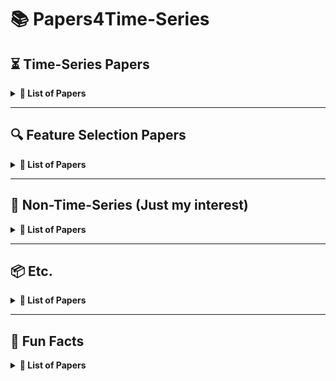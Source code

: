 # 📚 Papers4Time-Series

## ⏳ **Time-Series Papers**

<details>
<summary><b>📑 List of Papers</b></summary>

1. **PATCHMIXER: A Patch-Mixing Architecture for Long-Term Time Series Forecasting**

   * [Paper (arXiv 2023)](https://arxiv.org/abs/2310.00655)
   * [GitHub](https://github.com/Zeying-Gong/PatchMixer)

2. **Mixture-of-Linear-Experts for Long-term Time Series Forecasting**

   * [Paper (AISTATS 2024)](https://arxiv.org/abs/2312.06786)
   * [GitHub](https://github.com/RogerNi/MoLE)

3. **FITS: Modeling Time Series with 10k Parameters**

   * [Paper (ICLR 2024 Spotlight)](https://arxiv.org/abs/2307.03756)
   * [GitHub](https://github.com/vewoxic/fits)

4. **Reversible Instance Normalization for Accurate Time-Series Forecasting Against Distribution Shift**

   * [Paper (ICLR 2022)](https://openreview.net/pdf?id=cGDAkQo1C0p)
   * [GitHub](https://github.com/ts-kim/RevIN?tab=readme-ov-file)

5. **A System for Massively Parallel Hyperparameter Tuning**

   * [Paper (MLSys 2020)](https://arxiv.org/abs/1810.05934)
   * [GitHub](https://github.com/liamcli/darts_asha)

6. **High-Dimensional Multivariate Forecasting with Low-Rank Gaussian Copula Processes**

   * [Paper (NeurIPS 2019)](https://arxiv.org/abs/1910.03002)
   * [GitHub (Gluon-TS)](https://github.com/mbohlkeschneider/gluon-ts)

7. **Chronos: Learning the Language of Time Series**

   * [Paper (TMLR 2024)](https://arxiv.org/abs/2403.07815)
   * [GitHub](https://github.com/amazon-science/chronos-forecasting)

8. **A Graph Neural Network-Based Stock Forecasting Method Utilizing Multi-Source Heterogeneous Data Fusion**

   * *Multimed Tools Appl 2022*

9. **NeuralProphet: Explainable Forecasting at Scale**

   * [Paper (arXiv 2021)](https://arxiv.org/abs/2111.15397)
   * [GitHub](https://github.com/ourownstory/neural_prophet)

10. **ImDiffusion: Imputed Diffusion Models for Multivariate Time Series Anomaly Detection**

    * [Paper (VLDB 2023)](https://arxiv.org/abs/2307.00754)
    * [GitHub](https://github.com/17000cyh/IMDiffusion)

11. **Label-Free Multivariate Time Series Anomaly Detection**

    * [Paper (TKDE 2024)](https://arxiv.org/abs/2312.11549)

12. **MEMTO: Memory-guided Transformer for Multivariate Time Series Anomaly Detection**

    * [Paper (NeurIPS 2023)](https://arxiv.org/abs/2312.02530)
    * [GitHub](https://github.com/gunny97/MEMTO)

13. **Anomaly Transformer: Time Series Anomaly Detection with Association Discrepancy**

    * [Paper (ICLR 2022)](https://arxiv.org/abs/2110.02642)
    * [GitHub](https://github.com/thuml/Anomaly-Transformer)

14. **Latent Diffusion Transformer for Probabilistic Time Series Forecasting**

    * [Paper (AAAI 2024)](https://ojs.aaai.org/index.php/AAAI/article/view/29085)

15. **Predict, Refine, Synthesize: Self-Guiding Diffusion Models for Probabilistic Time Series Forecasting**

    * [Paper (NeurIPS 2023)](https://arxiv.org/abs/2307.11494)
    * [GitHub](https://github.com/amazon-science/unconditional-time-series-diffusion)

16. **Diffusion-based Time Series Imputation and Forecasting with Structured State Space Models**

    * [Paper (TMLR 2023)](https://arxiv.org/abs/2208.09399)
    * [GitHub](https://github.com/AI4HealthUOL/SSSD)

17. **Diffusion Variational Autoencoder for Tackling Stochasticity in Multi-Step Regression Stock Price Prediction**

    * [Paper (CIKM 2023)](https://arxiv.org/abs/2309.00073)
    * [GitHub](https://github.com/koa-fin/dva)

18. **Beyond Trend and Periodicity: Guiding Time Series Forecasting with Textual Cues**

    * [Paper (arXiv 2024)](https://arxiv.org/abs/2405.13522)
    * [GitHub](https://github.com/VEWOXIC/TGTSF)

19. **TIME-LLM: Time Series Forecasting by Reprogramming Large Language Models**

    * [Paper (ICLR 2024)](https://arxiv.org/abs/2310.01728)
    * [GitHub](https://github.com/KimMeen/Time-LLM)

20. **TimeMixer: Decomposable Multiscale Mixing for Time Series Forecasting**

    * [Paper (ICLR 2024)](https://arxiv.org/abs/2405.14616)
    * [GitHub](https://github.com/kwuking/TimeMixer)

21. **HDMixer: Hierarchical Dependency with Extendable Patch for Multivariate Time Series Forecasting**

    * [Paper (AAAI 2024)](https://ojs.aaai.org/index.php/AAAI/article/view/29155)
    * [GitHub](https://github.com/hqh0728/HDMixer)

22. **SparseTSF: Modeling Long-term Time Series Forecasting with 1k Parameters**

    * [Paper (ICML 2024)](https://arxiv.org/abs/2405.00946)
    * [GitHub](https://github.com/lss-1138/SparseTSF)

23. **End-to-End Learning of Coherent Probabilistic Forecasts for Hierarchical Time Series**

    * [Paper (ICML 2021)](https://proceedings.mlr.press/v139/rangapuram21a/rangapuram21a.pdf)

24. **tsGT: Stochastic Time Series Modeling With Transformer**

    * [Paper (arXiv 2024)](https://arxiv.org/abs/2403.05713)

25. **A Time Series Is Worth 64 Words: Long-term Forecasting with Transformers**

    * [Paper (ICLR 2023)](https://arxiv.org/abs/2211.14730)
    * [GitHub](https://github.com/yuqinie98/PatchTST)

26. **iTransformer: Inverted Transformers Are Effective for Time Series Forecasting**

    * [Paper (ICLR 2024)](https://arxiv.org/abs/2310.06625)
    * [GitHub](https://github.com/thuml/iTransformer)

27. **MASTER: Market-Guided Stock Transformer for Stock Price Forecasting**

    * [Paper (AAAI 2024)](https://arxiv.org/abs/2312.15235)
    * [GitHub](https://github.com/SJTU-DMTai/MASTER)

28. **ModernTCN: A Modern Pure Convolution Structure for General Time Series Analysis**

    * [Paper (ICLR 2024)](https://openreview.net/pdf?id=vpJMJerXHU)
    * [GitHub](https://github.com/luodhhh/ModernTCN)

29. **FTMixer: Frequency and Time Domain Representations Fusion for Time Series Forecasting**

    * [Paper (arXiv 2024)](https://arxiv.org/abs/2405.15256)
    * [GitHub](https://github.com/FMLYD/FTMixer)

30. **ConvTimeNet: A Deep Hierarchical Fully Convolutional Model for Multivariate Time Series Analysis**

    * [Paper (ACM WWW 2025)](https://arxiv.org/abs/2403.01493)
    * [GitHub](https://github.com/Mingyue-Cheng/ConvTimeNet)

31. **TSMixer: Lightweight MLP-Mixer Model for Multivariate Time Series Forecasting**

    * [Paper (KDD 2023)](https://arxiv.org/abs/2306.09364)
    * [GitHub](https://github.com/ibm-granite/granite-tsfm)

32. **CycleNet: Enhancing Time Series Forecasting through Modeling Periodic Patterns**

    * [Paper (NeurIPS 2024)](https://arxiv.org/abs/2409.18479)
    * [GitHub](https://github.com/ACAT-SCUT/CycleNet)

33. **CMamba: Channel Correlation Enhanced State Space Models for Multivariate Time Series Forecasting**

    * [Paper (arXiv 2024)](https://arxiv.org/abs/2406.05316)
    * [GitHub](https://github.com/zclzcl0223/CMamba)

34. **TimeMachine: A Time Series is Worth 4 Mambas for Long-term Forecasting**

    * [Paper (ECAI 2024)](https://arxiv.org/abs/2403.09898)
    * [GitHub](https://github.com/Atik-Ahamed/TimeMachine)

35. **Is Mamba Effective for Time Series Forecasting?**

    * [Paper (Neurocomputing 2025)](https://arxiv.org/abs/2403.11144)
    * [GitHub](https://github.com/wzhwzhwzh0921/S-D-Mamba)

36. **Are KAN Effective for Identifying and Tracking Concept Drift in Time Series?**

    * [Paper (NIPSW 2024)](https://arxiv.org/abs/2410.10041)

37. **MixLinear: Extreme Low Resource Multivariate Time Series Forecasting with 0.1k Parameters**

    * [Paper (arXiv 2024)](https://arxiv.org/abs/2410.02081)

38. **TimeXer: Empowering Transformers for Time Series Forecasting with Exogenous Variables**

    * [Paper (NeurIPS 2024)](https://arxiv.org/abs/2402.19072)
    * [GitHub](https://github.com/thuml/TimeXer)

39. **TimeKAN: KAN-based Frequency Decomposition Learning Architecture for Long-term Time Series Forecasting**

    * [Paper (ICLR 2025)](https://arxiv.org/abs/2502.06910)
    * [GitHub](https://github.com/huangst21/TimeKAN)

40. **FilterNet: Harnessing Frequency Filters for Time Series Forecasting**

    * [Paper (NeurIPS 2024)](https://arxiv.org/abs/2411.01623)
    * [GitHub](https://github.com/aikunyi/FilterNet)

41. **FreqMoE: Enhancing Time Series Forecasting through Frequency Decomposition Mixture of Experts**

    * [Paper (AISTATS 2025)](https://arxiv.org/abs/2501.15125)
    * [GitHub](https://github.com/sunbus100/FreqMoE-main)

42. **From Tables to Time: How TabPFN-v2 Outperforms Specialized Time Series Forecasting Models**

    * [Paper (NeurIPS 2024)](https://arxiv.org/abs/2501.02945)
    * [GitHub](https://github.com/PriorLabs/tabpfn-time-series)

43. **Auto-Regressive Moving Diffusion Models for Time Series Forecasting**

    * [Paper (AAAI 2025)](https://arxiv.org/abs/2412.09328)
    * [GitHub](https://github.com/daxin007/ARMD)

44. **Financial Fine-tuning a Large Time Series Model**

    * [Paper (arXiv 2024)](https://arxiv.org/abs/2412.09880)

45. **ElasTST: Towards Robust Varied-Horizon Forecasting with Elastic Time-Series Transformer**

    * [Paper (NeurIPS 2024)](https://arxiv.org/abs/2411.01842)
    * [GitHub](https://github.com/microsoft/ProbTS/tree/elastst)

46. **Amplifier: Bringing Attention to Neglected Low-Energy Components in Time Series Forecasting**

    * [Paper (AAAI 2025)](https://arxiv.org/abs/2501.17216)
    * [GitHub](https://github.com/aikunyi/amplifier)

47. **Stock Selection via Spatiotemporal Hypergraph Attention Network: A Learning to Rank Approach**

    * [Paper (AAAI 2021)](https://ojs.aaai.org/index.php/AAAI/article/view/16127)
    * [GitHub](https://github.com/midas-research/sthan-sr-aaai)

48. **Mamba Meets Financial Markets: A Graph-Mamba Approach for Stock Price Prediction**

    * [Paper (ICASSP 2025)](https://arxiv.org/abs/2410.03707)
    * [GitHub](https://github.com/Ali-Meh619/SAMBA)

49. **Temporal Query Network for Efficient Multivariate Time Series Forecasting**

    * [Paper (ICML 2025)](https://arxiv.org/abs/2505.12917)
    * [GitHub](https://github.com/ACAT-SCUT/TQNet)

50. **CASA: CNN Autoencoder-based Score Attention for Efficient Multivariate Long-term Time-series Forecasting**

    * [Paper (IJCAI 2025)](https://arxiv.org/abs/2505.02011)
    * [GitHub](https://github.com/lmh9507/CASA)

51. **FilterTS: Comprehensive Frequency Filtering for Multivariate Time Series Forecasting**

    * [Paper (AAAI 2025)](https://arxiv.org/abs/2505.04158)
    * [GitHub](https://github.com/wyl010607/FilterTS)

52. **Retrieval Augmented Time Series Forecasting**

    * [Paper (ICML 2025)](https://arxiv.org/abs/2411.08249)
    * [GitHub](https://github.com/archon159/RAFT)

53. **Non-stationary Diffusion For Probabilistic Time Series Forecasting**

    * [Paper (ICML 2025)](https://arxiv.org/abs/2505.04278)
    * [GitHub](https://github.com/wwy155/NsDiff)

54. **Affirm: Interactive Mamba with Adaptive Fourier Filters for Long-term Time Series Forecasting**

    * [Paper (AAAI 2025)](https://ojs.aaai.org/index.php/AAAI/article/view/35463)

55. **TLOB: A Novel Transformer Model with Dual Attention for Price Trend Prediction with Limit Order Book Data**

    * [Paper (arXiv 2025)](https://arxiv.org/abs/2502.15757)
    * [GitHub](https://github.com/LeonardoBerti00/TLOB)

</details>

---

## 🔍 **Feature Selection Papers**

<details>
<summary><b>📑 List of Papers</b></summary>

1. **Feature Selection and Feature Learning for High-dimensional Batch Reinforcement Learning: A Survey**

   * [Paper (IJAC 2015)](https://link.springer.com/article/10.1007/s11633-015-0893-y)

2. **A Contrast Based Feature Selection Algorithm for High-dimensional Dataset in Machine Learning**

   * [Paper (arXiv 2024)](https://arxiv.org/pdf/2401.07482)

3. **Feature Importance Feedback with Deep Q Process in Ensemble-Based Metaheuristic Feature Selection Algorithms**

   * [Paper (Sci Rep 2024)](https://www.nature.com/articles/s41598-024-53141-w)

4. **Learning Sparse SVM for Feature Selection on Very High Dimensional Datasets**

   * [Paper (ICML 2025)](https://icml.cc/Conferences/2010/papers/227.pdf)

5. **Using Reinforcement Learning to Find an Optimal Set of Features**

   * [Paper (Computers & Mathematics with Applications 2013)](https://www.sciencedirect.com/science/article/pii/S0898122113004495)

6. **Feature Selection Using Reinforcement Learning**

   * [Paper (arXiv 2021)](https://arxiv.org/abs/2101.09460)

7. **ID-RDRL: A Deep Reinforcement Learning-based Feature Selection Intrusion Detection Model**

   * [Paper (Sci Rep 2022)](https://www.nature.com/articles/s41598-022-19366-3)

8. **Feature Selection Method Using Multi-Agent Reinforcement Learning Based on Guide Agents**

   * [Paper (Sensors 2023)](https://www.mdpi.com/1424-8220/23/1/98)

9. **MEL: Efficient Multi-Task Evolutionary Learning for High-Dimensional Feature Selection**

   * [Paper (TKDE 2024)](https://arxiv.org/abs/2402.08982)
   * [GitHub](https://github.com/wangxb96/MEL)

</details>

---

## 📘 **Non-Time-Series (Just my interest)**

<details>
<summary><b>📑 List of Papers</b></summary>

1. **Continuous Control with Deep Reinforcement Learning**

   * [Paper (ICLR 2016)](https://arxiv.org/abs/1509.02971)

2. **Deep Reinforcement Learning with Double Q-learning**

   * [Paper (AAAI 2016)](https://arxiv.org/abs/1509.06461)

3. **Multi-Agent Reinforcement Learning: A Selective Overview of Theories and Algorithms**

   * [Paper (Handbook of Reinforcement Learning and Control 2021)](https://arxiv.org/abs/1911.10635)

4. **Self-Supervised Neuron Segmentation with Multi-Agent Reinforcement Learning**

   * [Paper (IJCAI 2023)](https://arxiv.org/abs/2310.04148)
   * [GitHub](https://github.com/ydchen0806/dbMiM)

5. **Hierarchical Multi-Agent Reinforcement Learning for Air Combat Maneuvering**

   * [Paper (ICMLA 2023)](https://arxiv.org/abs/2309.11247)
   * [GitHub](https://github.com/IDSIA/hhmarl_2D)

6. **Maximum Entropy Heterogeneous-Agent Reinforcement Learning**

   * [Paper (ICLR 2024)](https://arxiv.org/abs/2306.10715)
   * [GitHub](https://github.com/pku-marl/harl?tab=readme-ov-file)

7. **MambaAD: Exploring State Space Models for Multi-class Unsupervised Anomaly Detection**

   * [Paper (NeurIPS 2024)](https://arxiv.org/abs/2404.06564)
   * [GitHub](https://github.com/lewandofskee/MambaAD)

8. **Deep Reinforcement Learning for Data-efficient Weakly Supervised Business Process Anomaly Detection**

   * [Paper (J Big Data 2023)](https://journalofbigdata.springeropen.com/articles/10.1186/s40537-023-00708-5)

9. **UniRepLKNet: A Universal Perception Large-Kernel ConvNet for Audio, Video, Point Cloud, Time-Series and Image Recognition**

   * [Paper (CVPR 2024)](https://arxiv.org/abs/2311.15599)
   * [GitHub](https://github.com/AILab-CVC/UniRepLKNet)

10. **DeepSeek-R1: Incentivizing Reasoning Capability in LLMs via Reinforcement Learning**

    * [Paper (arXiv 2025)](https://arxiv.org/abs/2501.12948)
    * [GitHub](https://github.com/deepseek-ai/DeepSeek-R1)

11. **Causal Decision Transformer for Recommender Systems via Offline Reinforcement Learning**

    * [Paper (arXiv 2023)](https://arxiv.org/abs/2304.07920)

12. **Contrastive State Augmentations for Reinforcement Learning-Based Recommender Systems**

    * [Paper (SIGIR 2023)](https://arxiv.org/abs/2305.11081)
    * [GitHub](https://github.com/hn-rs/csa)

13. **Advancing Re-Ranking with Multimodal Fusion and Target-Oriented Auxiliary Tasks in E-Commerce Search**

    * [Paper (CIKM 2024)](https://arxiv.org/abs/2408.05751)

14. **Controllable Multi-Objective Re-ranking with Policy Hypernetworks**

    * [Paper (KDD 2023)](https://arxiv.org/abs/2306.05118)
    * [GitHub](https://github.com/lyingCS/Controllable-Multi-Objective-Reranking)

15. **ROIDICE: Offline Return on Investment Maximization for Efficient Decision Making**

    * [Paper (NeurIPS 2024)](https://proceedings.neurips.cc/paper_files/paper/2024/file/178022c409938a9d634b88ce924c4b14-Paper-Conference.pdf)

16. **A Globally Optimal Portfolio for m-Sparse Sharpe Ratio Maximization**

    * [Paper (NeurIPS 2024)](https://arxiv.org/abs/2410.21100)
    * [GitHub](https://github.com/linyizun2024/mSSRM)

17. **How Does Critical Batch Size Scale in Pre-training?**

    * [Paper (ICLR 2025)](https://arxiv.org/abs/2410.21676)
    * [GitHub](https://github.com/hlzhang109/critical-batch-size)
   
18. **Shampoo: Preconditioned Stochastic Tensor Optimization**

    * [Paper (ICML 2018)](https://arxiv.org/abs/1802.09568)

19. **A Stable Whitening Optimizer for Efficient Neural Network Training**

    * [Paper (arXiv 2025)](https://arxiv.org/abs/2506.07254)
    * [GitHub](https://github.com/kvfrans/splus)


</details>

---

## 📦 **Etc.**

<details>
<summary><b>📑 List of Papers</b></summary>

1. **ZeRO: Memory Optimizations Toward Training Trillion Parameter Models**

   * [Paper (arXiv 2019)](https://arxiv.org/abs/1910.02054)
   * [GitHub (DeepSpeed)](https://github.com/deepspeedai/DeepSpeed)

2. **Game-Theoretic Multiagent Reinforcement Learning**

   * [Paper (arXiv 2020)](https://arxiv.org/abs/2011.00583)

3. **TSPP: A Unified Benchmarking Tool for Time-series Forecasting**

   * [Paper (arXiv 2023)](https://arxiv.org/abs/2312.17100)
   * [GitHub](https://github.com/NVIDIA/DeepLearningExamples/tree/master/Tools/PyTorch/TimeSeriesPredictionPlatform)

4. **Diffusion Models for Time Series Applications: A Survey**

   * [Paper (arXiv 2023)](https://arxiv.org/abs/2305.00624)

5. **BenchMARL: Benchmarking Multi-Agent Reinforcement Learning**

   * [Paper (JMLR 2024)](https://arxiv.org/abs/2312.01472)
   * [GitHub](https://github.com/facebookresearch/BenchMARL)

6. **A Survey on Diffusion Models for Time Series and Spatio-Temporal Data**

   * [Paper (arXiv 2024)](https://arxiv.org/abs/2404.18886)
   * [GitHub](https://github.com/yyysjz1997/Awesome-TimeSeries-SpatioTemporal-Diffusion-Model)

7. **Pearl: A Production-Ready Reinforcement Learning Agent**

   * [Paper (JMLR 2025)](https://arxiv.org/abs/2312.03814)
   * [GitHub](https://github.com/facebookresearch/Pearl)

8. **Algebra, Topology, Differential Calculus, and Optimization Theory for Computer Science and Machine Learning**

   * [Book](https://www.cis.upenn.edu/~jean/math-deep.pdf)
   * [GitHub](https://github.com/akhauriyash/MathForCS_ML?tab=readme-ov-file)

9. **Geometry, Topology and Physics**

   * [Book](http://www.stat.ucla.edu/~ywu/GTP.pdf)

10. **Stochastic Calculus for Finance I & II**

    * [Volume I](https://cms.dm.uba.ar/academico/materias/2docuat2016/analisis_cuantitativo_en_finanzas/Steve_Shreve_Stochastic_Calculus_for_Finance_I.pdf)
    * [Volume II](https://cms.dm.uba.ar/academico/materias/2docuat2016/analisis_cuantitativo_en_finanzas/Steve_ShreveStochastic_Calculus_for_Finance_II.pdf)
    * [GitHub](https://github.com/changshun/wisecourse1415/tree/master/Advanced%20Financial%20Economics/Required%20textbook/Stochastic%20Calculus%20for%20Finance%20I%26II)

11. **In All Likelihood: Statistical Modelling and Inference Using Likelihood**

    * Yudi Pawitan

</details>

---

## 🎉 **Fun Facts**

<details>
<summary><b>📑 List of Papers</b></summary>

1. **Retrograde Enhancement of Human Memory with Alcohol**

   * *Psychopharmacology, 1980*

2. **The Alcohol Facilitation Effect on Memory: A Dose-Response Study**

   * *Psychopharmacology, 1981*

3. **On the Rheology of Cats**

   * [Paper (Rheology Bulletin 2014)](https://www.rheology.org/sor/Publications/RheoBulletin/RB2014Jul.pdf)

</details>
